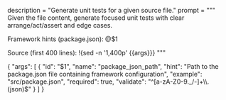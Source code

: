 description = "Generate unit tests for a given source file."
prompt = """
Given the file content, generate focused unit tests with clear arrange/act/assert and edge cases.


Framework hints (package.json):
@$1


Source (first 400 lines):
!{sed -n '1,400p' {{args}}}
"""

{
  "args": [
    {
      "id": "$1",
      "name": "package_json_path",
      "hint": "Path to the package.json file containing framework configuration",
      "example": "src/package.json",
      "required": true,
      "validate": "^[a-zA-Z0-9._/-]+\\.(json)$"
    }
  ]
}
